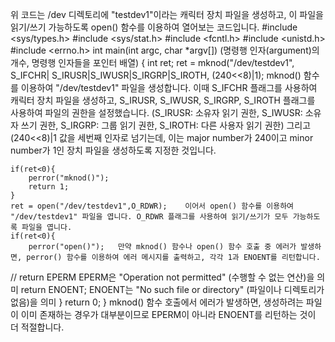 위 코드는 /dev 디렉토리에 "testdev1"이라는 캐릭터 장치 파일을 생성하고, 이 파일을 읽기/쓰기 가능하도록 open() 함수를 이용하여 열어보는 코드입니다.
#include <sys/types.h> 
#include <sys/stat.h> 
#include <fcntl.h> 
#include <unistd.h>
#include <errno.h>
int main(int argc, char *argv[])      (명령행 인자(argument)의 개수, 명령행 인자들을 포인터 배열)
{
	int ret;
    ret = mknod("/dev/testdev1", S_IFCHR| S_IRUSR|S_IWUSR|S_IRGRP|S_IROTH, (240<<8)|1);
mknod() 함수를 이용하여 "/dev/testdev1" 파일을 생성합니다. 이때 S_IFCHR 플래그를 사용하여 캐릭터 장치 파일을 생성하고, S_IRUSR, S_IWUSR, S_IRGRP, S_IROTH 플래그를 사용하여 파일의 권한을 설정했습니다. 
(S_IRUSR: 소유자 읽기 권한, S_IWUSR: 소유자 쓰기 권한, S_IRGRP: 그룹 읽기 권한, S_IROTH: 다른 사용자 읽기 권한)
그리고 (240<<8)|1 값을 세번째 인자로 넘기는데, 이는 major number가 240이고 minor number가 1인 장치 파일을 생성하도록 지정한 것입니다.


	if(ret<0){
		perror("mknod()");
		return 1;
	}
	ret = open("/dev/testdev1",O_RDWR);    이어서 open() 함수를 이용하여 "/dev/testdev1" 파일을 엽니다. O_RDWR 플래그를 사용하여 읽기/쓰기가 모두 가능하도록 파일을 엽니다.
	if(ret<0){
		perror("open()");   만약 mknod() 함수나 open() 함수 호출 중 에러가 발생하면, perror() 함수를 이용하여 에러 메시지를 출력하고, 각각 1과 ENOENT를 리턴합니다.
//		return EPERM          EPERM은 "Operation not permitted" (수행할 수 없는 연산)을 의미
		return ENOENT;	      ENOENT는 "No such file or directory" (파일이나 디렉토리가 없음)을 의미
	}
	return 0;
} 
mknod() 함수 호출에서 에러가 발생하면, 생성하려는 파일이 이미 존재하는 경우가 대부분이므로 EPERM이 아니라 ENOENT를 리턴하는 것이 더 적절합니다.
